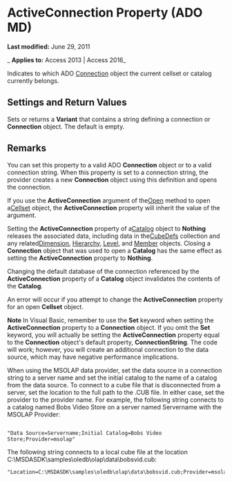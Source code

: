 
# ActiveConnection Property (ADO MD)

 **Last modified:** June 29, 2011

 _ **Applies to:** Access 2013 | Access 2016_



Indicates to which ADO [Connection](c16023aa-0321-2513-ee71-255d6ffba03d.md) object the current cellset or catalog currently belongs.

## Settings and Return Values

Sets or returns a  **Variant** that contains a string defining a connection or **Connection** object. The default is empty.


## Remarks

You can set this property to a valid ADO  **Connection** object or to a valid connection string. When this property is set to a connection string, the provider creates a new **Connection** object using this definition and opens the connection.

If you use the  **ActiveConnection** argument of the[Open](12395ff6-fe07-325a-2b69-007aa0b11ee6.md) method to open a[Cellset](28d4b3b9-f907-9ec0-00e1-9666c887cdf0.md) object, the **ActiveConnection** property will inherit the value of the argument.

Setting the  **ActiveConnection** property of a[Catalog](708c4082-3589-7f3b-5ea3-f3705f3d3ff1.md) object to **Nothing** releases the associated data, including data in the[CubeDefs](31adca99-7c4f-7393-4bab-bcb38bcfc2ac.md) collection and any related[Dimension](12f43cfc-c74e-a2e8-7f6e-75fc68472c4b.md), [Hierarchy](26e4e690-59ad-fb87-66b0-f3310df42d0c.md), [Level](ddbcabce-8777-1068-98a3-be209084f497.md), and [Member](d80c024a-07dc-7a35-f8f2-b4d5b19d89e4.md) objects. Closing a **Connection** object that was used to open a **Catalog** has the same effect as setting the **ActiveConnection** property to **Nothing**.

Changing the default database of the connection referenced by the  **ActiveConnection** property of a **Catalog** object invalidates the contents of the **Catalog**.

An error will occur if you attempt to change the  **ActiveConnection** property for an open **Cellset** object.


 **Note**  In Visual Basic, remember to use the  **Set** keyword when setting the **ActiveConnection** property to a **Connection** object. If you omit the **Set** keyword, you will actually be setting the **ActiveConnection** property equal to the **Connection** object's default property, **ConnectionString**. The code will work; however, you will create an additional connection to the data source, which may have negative performance implications.

When using the MSOLAP data provider, set the data source in a connection string to a server name and set the initial catalog to the name of a catalog from the data source. To connect to a cube file that is disconnected from a server, set the location to the full path to the .CUB file. In either case, set the provider to the provider name. For example, the following string connects to a catalog named Bobs Video Store on a server named Servername with the MSOLAP Provider:




```

"Data Source=Servername;Initial Catalog=Bobs Video Store;Provider=msolap"
```

The following string connects to a local cube file at the location C:\MSDASDK\samples\oledb\olap\data\bobsvid.cub:




```
"Location=C:\MSDASDK\samples\oledb\olap\data\bobsvid.cub;Provider=msolap"


```

